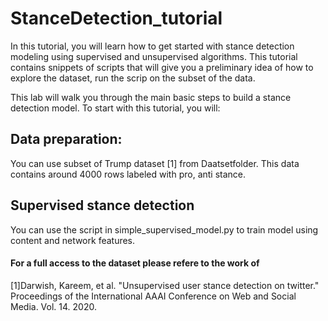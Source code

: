 # StanceDetection_tutorial

In this tutorial, you will learn how to get started with stance detection modeling using supervised and unsupervised algorithms. This tutorial contains snippets of scripts that will give you a preliminary idea of how to explore the dataset, run the scrip on the subset of the data.

This lab will walk you through the main basic steps to build a stance detection model. To start with this tutorial, you will:

##  Data preparation:
 You can use subset of Trump dataset [1] from Daatsetfolder. This data contains around 4000 rows labeled with pro, anti stance. 

## Supervised stance detection
 You can use the script in simple_supervised_model.py to train model using content and network features.
        
        
 #### For a full access to the dataset please refere to the work of 
[1]Darwish, Kareem, et al. "Unsupervised user stance detection on twitter." Proceedings of the International AAAI Conference on Web and Social Media. Vol. 14. 2020.

